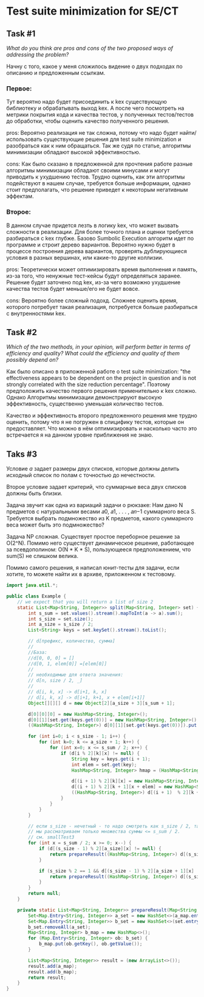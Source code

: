 # Test suite minimization for    SE/CT

## Task #1

_What do you think are pros and cons of the two proposed ways of addressing the problem?_

Начну с того, какое у меня сложилось видение о двух подходах по описанию и предложенным ссылкам.    

### Первое: 
Тут вероятно надо будет присоединить к kex существующую библиотеку и обрабатывать выход kex. А после чего посмотреть на метрики покрытия кода и качества тестов, у полученных тестов/тестов до обработки, чтобы оценить качество полученного решения.

pros: Вероятно реализация не так сложна, потому что надо будет найти/использовать существующие решения для test suite minimization и разобраться как к ним обращаться. Так же судя по статье, алгоритмы минимизации обладают высокой эффективностью.

cons: Как было сказано в предложенной для прочтения работе разные алгоритмы минимизации обладают своими минусами и могут приводить к ухудшению тестов. Трудно оценить, как эти алгоритмы подействуют в нашем случае, требуется больше информации, однако стоит предполагать, что решение приведет к некоторым негативным эффектам.

### Второе:  
В данном случае придется лезть в логику kex, что может вызвать сложности в реализации. Для более точного плана и оценки требуется разбираться с kex глубже. 
Базово Sumbolic Execution алгоритм идет по программе и строит дерево вариантов. Вероятно нужно будет в процессе построения дерева вариантов, проверять дублирующиеся условия в разных вершинах, или какие-то другие коллизии.

pros: Теоретически может оптимизировать время выполнения и память, из-за того, что ненужные тест-кейсы будут определяться заранее. Решение будет заточено под kex, из-за чего возможно ухудшение качества тестов будет меньше/его не будет вовсе.

cons: Вероятно более сложный подохд. Сложнее оценить время, которого потребует такая реализация, потребуется больше разбираться с внутренностями kex.

## Task #2

_Which of the two methods, in your opinion, will perform better in terms of efficiency and quality? What could the efficiency and quality of them possibly depend on?_

Как было описано в приложенной работе о test suite minimization: "the effectiveness appears to be dependent on the project in question and is not strongly correlated with the size reduction percentage". Поэтому предположить качество первого решения применительно к kex сложно. Однако Алгоритмы минимизации демонстрируют высокую эффективность, существенно уменьшая количество тестов.

Качество и эффективность второго предложенного решения мне трудно оценить, потому что я не погружен в спицифику тестов, которые он предоставляет. Что можно в нём оптимизировать и насколько часто это встречается я на данном уровне приближения не знаю.

## Taks #3

Условие _a_ задает размеры двух списков, которые должны делить исходный список по полам с точностью до нечестности.

Второе условие задает критерий, что суммарные веса двух списков должны быть близки.

Задача звучит как одна из вариаций задачи о рюкзаке: Нам дано N предметов с натуральными весами 𝑎0, 𝑎1, . . . , 𝑎𝑛−1 суммарного веса S.
Требуется выбрать подмножество из K предметов, какого суммарного веса может быть это подмножество?

Задача NP сложная. Существует простое переборное решение за O(2^N). 
Помимо него существует динамическое решение, работающее за псевдополином: O(N * K * S), пользующееся предположением, что sum(S) не слишком велика.

Помимо самого решения, я написал юнит-тесты для задачи, если хотите, то можете найти их в архиве, приложенном к тестовому.

```java
import java.util.*;

public class Example {
    // we expect that you will return a list of size 2
    static List<Map<String, Integer>> split(Map<String, Integer> set) {
        int s_sum = set.values().stream().mapToInt(a -> a).sum();
        int s_size = set.size();
        int a_size = s_size / 2;
        List<String> keys = set.keySet().stream().toList();

        // d[префикс, количество, сумма]
        //
        //База:
        //d[0, 0, 0] = []
        //d[0, 1, elem[0]] =[elem[0]]
        //
        // необходимые для ответа значения:
        // d[n, size / 2, _]
        //
        // d[i, k, x] -> d[i+1, k, x]
        // d[i, k, x] -> d[i+1, k+1, x + elem[i+1]]
        Object[][][] d = new Object[2][a_size + 3][s_sum + 1];

        d[0][0][0] = new HashMap<String, Integer>();
        d[0][1][set.get(keys.get(0))] = new HashMap<String, Integer>();
        ((HashMap<String, Integer>) d[0][1][set.get(keys.get(0))]).put(keys.get(0), set.get(keys.get(0)));

        for (int i=0; i < s_size - 1; i++) {
            for (int k=0; k <= a_size + 1; k++) {
                for (int x=0; x <= s_sum / 2; x++) {
                    if (d[i % 2][k][x] != null) {
                        String key = keys.get(i + 1);
                        int elem = set.get(key);
                        HashMap<String, Integer> hmap = (HashMap<String, Integer>) d[i % 2][k][x];

                        d[(i + 1) % 2][k][x] = new HashMap<String, Integer>(hmap);
                        d[(i + 1) % 2][k + 1][x + elem] = new HashMap<String, Integer>(hmap);
                        ((HashMap<String, Integer>) d[(i + 1)  % 2][k + 1][x + elem]).put(keys.get(i + 1), elem);
                    }
                }
            }
        }

        // если s_size - нечетный - то надо смотреть как s_size / 2, так и вариант с s_size / 2 + 1, потому что в качестве кандидата на A
        // мы рассматриваем только множества суммы <= s_sum / 2.
        // см. smallTest3
        for (int x = s_sum / 2; x >= 0; x--) {
            if (d[(s_size - 1) % 2][a_size][x] != null) {
                return prepareResult((HashMap<String, Integer>) d[(s_size - 1) % 2][a_size][x], set);
            }

            if (s_size % 2 == 1 && d[(s_size - 1) % 2][a_size + 1][x] != null) {
                return prepareResult((HashMap<String, Integer>) d[(s_size - 1) % 2][a_size + 1][x], set);
            }
        }
        return null;
    }

    private static List<Map<String, Integer>> prepareResult(Map<String, Integer> a_map, Map<String, Integer> set) {
        Set<Map.Entry<String, Integer>> a_set = new HashSet<>(a_map.entrySet());
        Set<Map.Entry<String, Integer>> b_set = new HashSet<>(set.entrySet());
        b_set.removeAll(a_set);
        Map<String, Integer> b_map = new HashMap<>();
        for (Map.Entry<String, Integer> ob: b_set) {
            b_map.put(ob.getKey(), ob.getValue());
        }

        List<Map<String, Integer>> result = (new ArrayList<>());
        result.add(a_map);
        result.add(b_map);
        return result;
    }
}

```